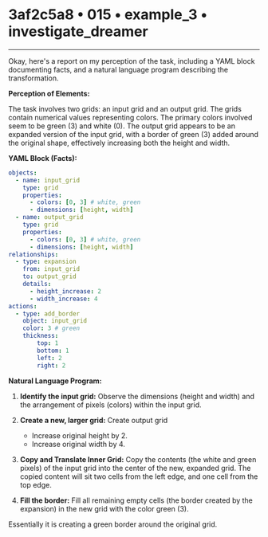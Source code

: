 # 3af2c5a8 • 015 • example_3 • investigate_dreamer

---
Okay, here's a report on my perception of the task, including a YAML block documenting facts, and a natural language program describing the transformation.

**Perception of Elements:**

The task involves two grids: an input grid and an output grid. The grids contain numerical values representing colors. The primary colors involved seem to be green (3) and white (0). The output grid appears to be an expanded version of the input grid, with a border of green (3) added around the original shape, effectively increasing both the height and width.

**YAML Block (Facts):**



```yaml
objects:
  - name: input_grid
    type: grid
    properties:
      - colors: [0, 3] # white, green
      - dimensions: [height, width]
  - name: output_grid
    type: grid
    properties:
      - colors: [0, 3] # white, green
      - dimensions: [height, width]
relationships:
  - type: expansion
    from: input_grid
    to: output_grid
    details:
      - height_increase: 2
      - width_increase: 4
actions:
  - type: add_border
    object: input_grid
    color: 3 # green
    thickness:
        top: 1
        bottom: 1
        left: 2
        right: 2

```



**Natural Language Program:**

1.  **Identify the input grid:** Observe the dimensions (height and width) and the arrangement of pixels (colors) within the input grid.

2.  **Create a new, larger grid:** Create output grid
    -   Increase original height by 2.
    -   Increase original width by 4.

3.  **Copy and Translate Inner Grid:** Copy the contents (the white and green pixels) of the input grid into the center of the new, expanded grid. The copied content will sit two cells from the left edge, and one cell from the top edge.

4.  **Fill the border:** Fill all remaining empty cells (the border created by the expansion) in the new grid with the color green (3).

Essentially it is creating a green border around the original grid.


